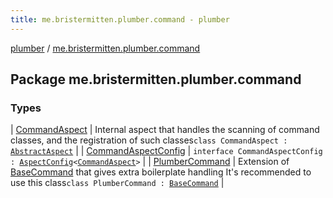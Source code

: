 ```yaml
---
title: me.bristermitten.plumber.command - plumber
---
```


[plumber](../index.html) / [me.bristermitten.plumber.command](./index.html)

## Package me.bristermitten.plumber.command

### Types

| [CommandAspect](-command-aspect/index.html) | Internal aspect that handles the scanning of command classes, and the registration of such classes`class CommandAspect : `[`AbstractAspect`](../me.bristermitten.plumber.aspect/-abstract-aspect/index.html) |
| [CommandAspectConfig](-command-aspect-config/index.html) | `interface CommandAspectConfig : `[`AspectConfig`](../me.bristermitten.plumber.aspect/-aspect-config.html)`<`[`CommandAspect`](-command-aspect/index.html)`>` |
| [PlumberCommand](-plumber-command/index.html) | Extension of [BaseCommand](https://aikar.github.io/commands/acf-core/co/aikar/commands/BaseCommand.html) that gives extra boilerplate handling It's recommended to use this class`class PlumberCommand : `[`BaseCommand`](https://aikar.github.io/commands/acf-core/co/aikar/commands/BaseCommand.html) |


